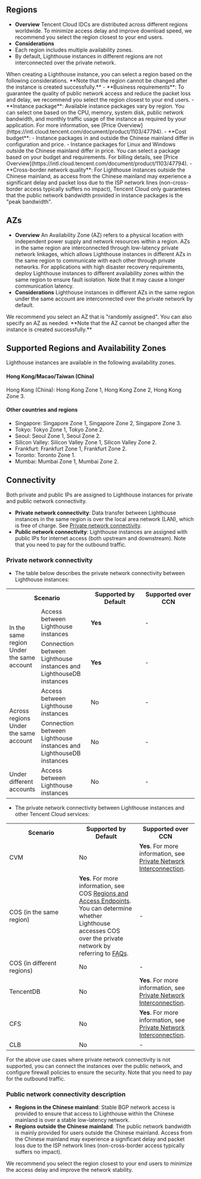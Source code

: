 ## Regions
- **Overview**
Tencent Cloud IDCs are distributed across different regions worldwide. To minimize access delay and improve download speed, we recommend you select the region closest to your end users.
- **Considerations**
 - Each region includes multiple availability zones.
 - By default, Lighthouse instances in different regions are not interconnected over the private network.


<dx-alert infotype="explain" title="<b>How to Select a Region</b>">
When creating a Lighthouse instance, you can select a region based on the following considerations. **Note that the region cannot be changed after the instance is created successfully.**
 - **Business requirements**: To guarantee the quality of public network access and reduce the packet loss and delay, we recommend you select the region closest to your end users.
 - **Instance package**: Available instance packages vary by region. You can select one based on the CPU, memory, system disk, public network bandwidth, and monthly traffic usage of the instance as required by your application. For more information, see [Price Overview](https://intl.cloud.tencent.com/document/product/1103/47794).
 - **Cost budget**:
  - Instance packages in and outside the Chinese mainland differ in configuration and price.
  - Instance packages for Linux and Windows outside the Chinese mainland differ in price.
    You can select a package based on your budget and requirements. For billing details, see [Price Overview](https://intl.cloud.tencent.com/document/product/1103/47794).
 - **Cross-border network quality**: For Lighthouse instances outside the Chinese mainland, as access from the Chinese mainland may experience a significant delay and packet loss due to the ISP network lines (non-cross-border access typically suffers no impact), Tencent Cloud only guarantees that the public network bandwidth provided in instance packages is the "peak bandwidth".
</dx-alert>


## AZs
- **Overview**
An Availability Zone (AZ) refers to a physical location with independent power supply and network resources within a region.
AZs in the same region are interconnected through low-latency private network linkages, which allows Lighthouse instances in different AZs in the same region to communicate with each other through private networks. For applications with high disaster recovery requirements, deploy Lighthouse instances to different availability zones within the same region to ensure fault isolation. Note that it may cause a longer communication latency.
- **Considerations**
 Lighthouse instances in different AZs in the same region under the same account are interconnected over the private network by default.

<dx-alert infotype="explain" title="<b>How to Select an AZ</b>">
We recommend you select an AZ that is "randomly assigned". You can also specify an AZ as needed. **Note that the AZ cannot be changed after the instance is created successfully.**
</dx-alert>





## Supported Regions and Availability Zones
<dx-alert infotype="explain" title="">
Lighthouse instances are available in the following availability zones.
</dx-alert>

####  Hong Kong/Macao/Taiwan (China)
Hong Kong (China): Hong Kong Zone 1, Hong Kong Zone 2, Hong Kong Zone 3.

####  Other countries and regions
- Singapore: Singapore Zone 1, Singapore Zone 2, Singapore Zone 3.
- Tokyo: Tokyo Zone 1, Tokyo Zone 2.
- Seoul: Seoul Zone 1, Seoul Zone 2.
- Silicon Valley: Silicon Valley Zone 1, Silicon Valley Zone 2.
- Frankfurt: Frankfurt Zone 1, Frankfurt Zone 2.
- Toronto: Toronto Zone 1.
- Mumbai: Mumbai Zone 1, Mumbai Zone 2.


## Connectivity
Both private and public IPs are assigned to Lighthouse instances for private and public network connectivity.
* **Private network connectivity**: Data transfer between Lighthouse instances in the same region is over the local area network (LAN), which is free of charge. See [Private network connectivity](#IntranetUnicom).
* **Public network connectivity**: Lighthouse instances are assigned with public IPs for internet access (both upstream and downstream). Note that you need to pay for the outbound traffic.

### Private network connectivity[](id:IntranetUnicom)
- The table below describes the private network connectivity between Lighthouse instances:
<table>
<tbody>
<tr>
<th style="width: 37%;" colspan=2>Scenario</th>
<th style=" width: 32%;">Supported by Default</th><th style=" width: 31%;">Supported over CCN</th>
</tr>
<tr>
<td rowspan=2>In the same region<br>Under the same account</td>
<td>Access between Lighthouse instances    </td>
<td><b>Yes</b></td>
<td>-</td>
</tr>
<tr>
<td>Connection between Lighthouse instances and LighthouseDB instances</td>
<td><b>Yes</b></td>
<td>-</td>
</tr>
<tr>
<td rowspan=2>Across regions<br>Under the same account</td>
<td>Access between Lighthouse instances </td>
<td>No</td>
<td>-</td>
</tr>
<tr>
<td>Connection between Lighthouse instances and LighthouseDB instances</td>
<td>No</td>
<td>-</td>
</tr>
<tr>
<td>Under different accounts</td>
<td>Access between Lighthouse instances </td>
<td>No</td>
<td>-</td>
</tr>
</tbody></table>


- The private network connectivity between Lighthouse instances and other Tencent Cloud services:
<table>
<tbody>
<tr>
<th style="width: 37%;">Scenario</th>
<th style=" width: 32%;">Supported by Default</th><th style=" width: 31%;">Supported over CCN</th>
</tr>
<tr>
<td>CVM</td>
<td>No</td>
<td><b>Yes</b>. For more information, see <a href="https://intl.cloud.tencent.com/document/product/1103/41396">Private Network Interconnection</a>.</td>
</tr>
<tr>
<td>COS (in the same region)</td>
<td>
<b>Yes</b>. For more information, see COS <a href="https://intl.cloud.tencent.com/document/product/436/6224" target="_blank">Regions and Access Endpoints</a>.
<br>You can determine whether Lighthouse accesses COS over the private network by referring to <a href="https://intl.cloud.tencent.com/document/product/1103/41257" target="_blank">FAQs</a>.
</td>
<td>- </td>
</tr>
<tr>
<td>COS (in different regions)</td>
<td>No</td>
<td>-</td>
</tr>
<tr>
<td>TencentDB</td>
<td>No</td>
<td><b>Yes</b>. For more information, see <a href="https://intl.cloud.tencent.com/document/product/1103/41396">Private Network Interconnection</a>.</td>
</tr>
<tr>
<td>CFS</td>
<td>No</td>
<td><b>Yes</b>. For more information, see <a href="https://intl.cloud.tencent.com/document/product/1103/41396">Private Network Interconnection</a>.</td>
</tr>
<tr>
<td>CLB</td>
<td>No</td>
<td>-</td>
</tr>
</tbody></table>



<dx-alert infotype="notice" title="">
For the above use cases where private network connectivity is not supported, you can connect the instances over the public network, and configure firewall policies to ensure the security. Note that you need to pay for the outbound traffic.
</dx-alert>



### Public network connectivity description
* **Regions in the Chinese mainland**: Stable BGP network access is provided to ensure that access to Lighthouse within the Chinese mainland is over a stable low-latency network.
* **Regions outside the Chinese mainland**: The public network bandwidth is mainly provided for users outside the Chinese mainland. Access from the Chinese mainland may experience a significant delay and packet loss due to the ISP network lines (non-cross-border access typically suffers no impact).


<dx-alert infotype="explain" title="">
We recommend you select the region closest to your end users to minimize the access delay and improve the network stability.
</dx-alert>




<style>
.params{margin-bottom:0px !important}
</style>
